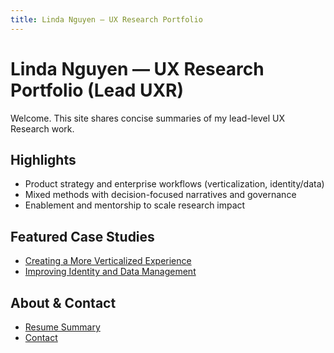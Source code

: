 ```yaml
---
title: Linda Nguyen — UX Research Portfolio
---
```


# Linda Nguyen — UX Research Portfolio (Lead UXR)

Welcome. This site shares concise summaries of my lead-level UX Research work. 

## Highlights
- Product strategy and enterprise workflows (verticalization, identity/data)
- Mixed methods with decision-focused narratives and governance
- Enablement and mentorship to scale research impact

## Featured Case Studies
- [Creating a More Verticalized Experience](./creating-a-more-verticalized-experience)
- [Improving Identity and Data Management](./improving-identity-and-data-management)

## About & Contact
- [Resume Summary](./resume.html)
- [Contact](./contact.html)


